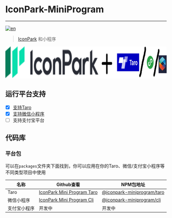 # IconPark-MiniProgram

---

[![en](https://img.shields.io/badge/en-English-blue)](https://github.com/yangger6/iconpark-miniprogram/blob/master/README_EN.md)

> [IconPark](https://github.com/bytedance/IconPark) 和小程序


<div align="center">
  <a href="https://github.com/yangger6/iconpark-miniprogram">
    <img src="./icon.png" alt="IconPark Logo" width="800" height="100">
  </a>
</div>

## 运行平台支持

- [x] [支持Taro](https://github.com/yangger6/iconpark-miniprogram/tree/master/packages/taro)
- [x] [支持微信小程序](https://github.com/yangger6/iconpark-miniprogram/tree/master/packages/cli)
- [ ]  支持支付宝平台

## 代码库

### 平台包

可以在`packages`文件夹下面找到，你可以应用在你的Taro、微信/支付宝小程序等不同类型项目中使用

| 名称 | Github查看 | NPM包地址 |
| ------- | --- | --- |
| Taro | [IconPark Mini Program Taro](./packages/taro/README.md)  | [@iconpark-miniprogram/taro](https://www.npmjs.com/package/@iconpark-miniprogram/taro) |
| 微信小程序 | [IconPark Mini Program Cli](./packages/cli/README.md) | [@iconpark-miniprogram/cli](https://www.npmjs.com/package/@iconpark-miniprogram/cli) |
| 支付宝小程序 | 开发中 | 开发中 |
